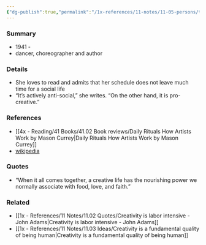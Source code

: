 ```yaml
---
{"dg-publish":true,"permalink":"/1x-references/11-notes/11-05-persons/twyla-tharp/","title":"Twyla Tharp","created":"2024-02-14T20:18:18.032+03:00","updated":"2024-02-14T20:18:18.032+03:00"}
---
```



### Summary
- 1941 -
- dancer, choreographer and author

### Details
- She loves to read and admits that her schedule does not leave much time for a social life
- “It’s actively anti-social,” she writes. “On the other hand, it is pro-creative.” 

### References
- [[4x - Reading/41 Books/41.02 Book reviews/Daily Rituals How Artists Work by Mason Currey\|Daily Rituals How Artists Work by Mason Currey]]
- [wikipedia](https://en.wikipedia.org/wiki/Twyla_Tharp)

### Quotes
- “When it all comes together, a creative life has the nourishing power we normally associate with food, love, and faith.”

### Related
- [[1x - References/11 Notes/11.02 Quotes/Creativity is labor intensive - John Adams\|Creativity is labor intensive - John Adams]]
- [[1x - References/11 Notes/11.03 Ideas/Creativity is a fundamental quality of being human\|Creativity is a fundamental quality of being human]]